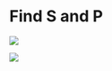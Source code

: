 # Find S and P

![](https://github.com/Stas-inside/Find_S_and_P/blob/main/find_S_and_P_of_all_shapes/Add/Photoes/Capture.PNG)

![](https://github.com/Stas-inside/Find_S_and_P/blob/main/find_S_and_P_of_all_shapes/Add/Photoes/Capture2.PNG)
